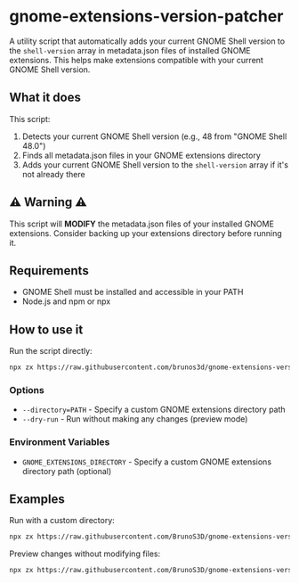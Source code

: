 # gnome-extensions-version-patcher

A utility script that automatically adds your current GNOME Shell version to the `shell-version` array in metadata.json files of installed GNOME extensions. This helps make extensions compatible with your current GNOME Shell version.

## What it does

This script:

1. Detects your current GNOME Shell version (e.g., 48 from "GNOME Shell 48.0")
2. Finds all metadata.json files in your GNOME extensions directory
3. Adds your current GNOME Shell version to the `shell-version` array if it's not already there

## ⚠ Warning ⚠

This script will **MODIFY** the metadata.json files of your installed GNOME extensions. Consider backing up your extensions directory before running it.

## Requirements

- GNOME Shell must be installed and accessible in your PATH
- Node.js and npm or npx

## How to use it

Run the script directly:

```sh
npx zx https://raw.githubusercontent.com/brunos3d/gnome-extensions-version-patcher/main/index.mjs
```

### Options

- `--directory=PATH` - Specify a custom GNOME extensions directory path
- `--dry-run` - Run without making any changes (preview mode)

### Environment Variables

- `GNOME_EXTENSIONS_DIRECTORY` - Specify a custom GNOME extensions directory path (optional)

## Examples

Run with a custom directory:

```sh
npx zx https://raw.githubusercontent.com/BrunoS3D/gnome-extensions-version-patcher/main/index.mjs --directory=/path/to/extensions
```

Preview changes without modifying files:

```sh
npx zx https://raw.githubusercontent.com/BrunoS3D/gnome-extensions-version-patcher/main/index.mjs --dry-run
```
